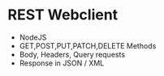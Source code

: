 # REST Webclient

- NodeJS
- GET,POST,PUT,PATCH,DELETE Methods
- Body, Headers, Query requests
- Response in JSON / XML